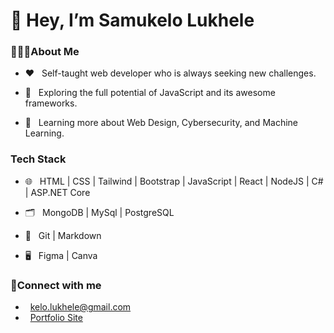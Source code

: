 <h1> 👋 Hey, I’m Samukelo Lukhele </h1>
 
  <h3>🧑🏾‍💻About Me</h3>
    
- ♥️ &nbsp; Self-taught web developer who is always seeking new challenges.
    
- 🧐 &nbsp; Exploring the full potential of JavaScript and its awesome frameworks.
    
- 🌱 &nbsp; Learning more about Web Design, Cybersecurity, and Machine Learning.

  
<h3>Tech Stack </h3>
  
 - 🌐 &nbsp; HTML | CSS | Tailwind | Bootstrap | JavaScript | React | NodeJS | C# | ASP.NET Core
  
 - 🗂 &nbsp; MongoDB | MySql | PostgreSQL
  
 - 🔧 &nbsp; Git | Markdown
  
 - 🖥 &nbsp; Figma | Canva
  
  <h3> 🤝Connect with me </h3>
  
 - &nbsp; kelo.lukhele@gmail.com
 - &nbsp; [Portfolio Site](https://samukelol.vercel.app/)

<!---
samukelolukhele/samukelolukhele is a ✨ special ✨ repository because its `README.md` (this file) appears on your GitHub profile.
You can click the Preview link to take a look at your changes.
--->
